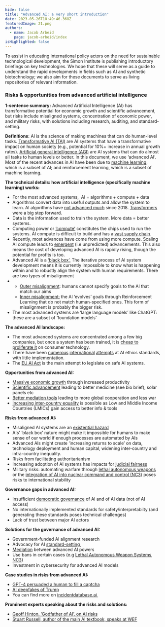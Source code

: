 ```yaml
---
hide: false
title: "Advanced AI: a very short introduction"
date: 2023-05-26T18:49:46.368Z
featuredImage: 21.png
authors:
  - name: Jacob Arbeid
    page: jacob-arbeid/index
isHighlighted: false
---
```

To assist in educating international policy actors on the need for sustainable technological development, the Simon Institute is publishing introductory briefings on key technologies. We hope that these will serve as a guide to understand the rapid developments in fields such as AI and synthetic biotechnology; we also aim for these documents to serve as living repositories of relevant information.

### Risks & opportunities from advanced artificial intelligence

**1-sentence summary:** Advanced Artificial Intelligence (AI) has transformative potential for economic growth and scientific advancement, but risks include misaligned systems, concentration of economic power, and military risks, with solutions including research, auditing, and standard-setting.

**Definitions:** AI is the science of making machines that can do human-level tasks. [Transformative AI (TAI)](https://www.openphilanthropy.org/research/some-background-on-our-views-regarding-advanced-artificial-intelligence/) are AI systems that have a transformative impact on human society (e.g., potential for 10%+ increase in annual growth rates). [Artificial general intelligence (AGI)](https://www.mckinsey.com/capabilities/operations/our-insights/an-executive-primer-on-artificial-general-intelligence) are AI systems that can do almost all tasks to human levels or better. In this document, we use ‘advanced AI’. Most of the recent advances in AI have been due to [machine learning](https://www.ibm.com/topics/machine-learning), which is a subset of AI; and reinforcement learning, which is a subset of machine learning. 

**The technical details: how artificial intelligence (specifically machine learning) works:**

* For the most advanced systems,  AI = algorithms + compute + data
* Algorithms convert data into useful outputs and allow the system to learn. AI algorithms have [not advanced much](http://www.incompleteideas.net/IncIdeas/BitterLesson.html) since 2018. [Transformers](https://blogs.nvidia.com/blog/2022/03/25/what-is-a-transformer-model/) were a big step forward.
* Data is the information used to train the system. More data = better systems. 
* Computing power or [‘compute’](https://openai.com/research/ai-and-compute) constitutes the chips used to run the systems. AI compute is difficult to build and has a [vast supply chain](https://www.tsmc.com/english/aboutTSMC/dc_infographics_supplychain).
* Recently, most advances have come from using more compute. Scaling AI compute leads to [emergent](https://cims.nyu.edu/~sbowman/eightthings.pdf) (i.e unpredicted) advancements. This also means the cost of developing advanced AI is rapidly rising, though the potential for profits is too. 
* Advanced AI is a [‘black box’.](https://www.nature.com/articles/d41586-022-00858-1) The iterative process of AI system development means it is currently impossible to know what is happening within and to robustly align the system with human requirements. There are two types of misalignment
* * [Outer misalignment](https://en.wikipedia.org/wiki/AI_alignment#Learning_human_values_and_preferences): humans cannot specify goals to the AI that match our aims
  * [Inner misalignment:](https://en.wikipedia.org/wiki/AI_alignment#Inner_alignment_and_emergent_goals) the AI ‘evolves’ goals through Reinforcement Learning that do not match human-specified ones. This form of misalignment is probably the bigger risk.
* The most advanced systems are ‘large language models’ like ChatGPT: these are a subset of ‘foundation models’ 

**The advanced AI landscape:**

* The most advanced systems are concentrated among a few big companies, but once a system has been trained, it is [cheap to proliferate it](https://rethinkpriorities.org/publications/background-for-understanding-the-diffusion-of-large-language-models) on consumer technology. 
* There have been [numerous](https://oecd.ai/en/wonk/documents/g20-ai-principles) [international](https://oecd.ai/en/ai-principles) [attempts](https://www.iso.org/committee/6794475.html) at AI ethics standards, with little implementation.
* The [EU AI Act](https://artificialintelligenceact.eu) is the main attempt to legislate on safe AI systems. 

**Opportunities from advanced AI:**

* [Massive economic growth](https://globalprioritiesinstitute.org/philip-trammell-and-anton-korinek-economic-growth-under-transformative-ai/) through increased productivity
* [Scientific advancement](https://www.cold-takes.com/transformative-ai-timelines-part-1-of-4-what-kind-of-ai/) leading to better medicine (see bio brief), solar panels etc
* [Better mediation tools](https://www.nature.com/articles/s41562-022-01383-x) leading to more global cooperation and less war
* [Increasing inter-country equality](https://dan.bjorkegren.com/blog/2023/03/ai-development/) is possible as Low and Middle Income Countries (LMICs) gain access to better info & tools

**Risks from advanced AI:**

* Misaligned AI systems are an [existential hazard](https://oecd.ai/en/wonk/existential-threat)
* AIs’ ‘black box’ nature might make it impossible for humans to make sense of our world if enough processes are automated by AIs
* Advanced AIs might create ‘increasing returns to scale’ on data, technology deployment and human capital, widening inter-country and intra-country inequality.
* Risks from facilitating authoritarianism 
* Increasing adoption of AI systems has impacts for [judicial fairness](https://verfassungsblog.de/procedural-fairness-ai/)
* Military risks: automating warfare through [lethal autonomous weapons](https://www.icrc.org/en/document/icrc-position-autonomous-weapon-systems) or the [integration of AI into nuclear command and control (NC3](https://www.cser.ac.uk/resources/autonomy-nuclear-weapons/)) poses risks to international stability

**Governance gaps in advanced AI:**

* Insufficient [democratic governance](https://www.governance.ai/post/what-do-we-mean-when-we-talk-about-ai-democratisation) of AI and of AI data (not of AI access)
* No internationally implemented standards for safety/interpretabilty (and generating these standards poses technical challenges)
* Lack of trust between major AI actors

**Solutions for the governance of advanced AI:**

* Government-funded AI alignment research
* Advocacy for AI [standard-setting ](https://www.fhi.ox.ac.uk/wp-content/uploads/Standards_-FHI-Technical-Report.pdf)
* [Mediation](https://hdcentre.org/news/release-of-draft-code-of-conduct-on-ai-enabled-military-systems/) between advanced AI powers
* Use bans in certain cases (e.g [Lethal Autonomous Weapon Systems](https://breakingdefense.com/2023/03/not-the-right-time-us-to-push-guidelines-not-bans-at-un-meeting-on-autonomous-weapons/), [NC3](https://futureoflife.org/project/mitigating-the-risks-of-ai-integration-in-nuclear-launch/))
* Investment in cybersecurity for advanced AI models 

**Case studies in risks from advanced AI:**

* [GPT-4 persuaded a human to fill a captcha](https://www.businessinsider.com/gpt4-openai-chatgpt-taskrabbit-tricked-solve-captcha-test-2023-3?r=US&IR=T)
* [AI deepfakes of Trump](https://incidentdatabase.ai/cite/499/#r2858)
* You can find more on [incidentdatabase.ai ](https://incidentdatabase.ai)

**Prominent experts speaking about the risks and solutions:**

* [Geoff Hinton, ‘Godfather of AI’, on AI risks](https://www.cbsnews.com/news/godfather-of-artificial-intelligence-weighs-in-on-the-past-and-potential-of-artificial-intelligence/)
* [Stuart Russell, author of the main AI textbook, speaks at WEF](https://www.weforum.org/agenda/2022/01/artificial-intelligence-stuart-russell-radio-davos/)